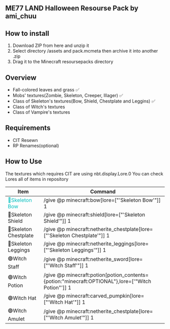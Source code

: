 ## ME77 LAND Halloween Resourse Pack by ami_chuu

## How to install
 1. Download ZIP from here and unzip it
 2. Select directory /assets and pack.mcmeta then archive it into another .zip
 4. Drag it to the Minecraft resoursepacks directory 

## Overview
  * Fall-colored leaves and grass ✅
  * Mobs' textures(Zombie, Skeleton, Creeper, Illager) ✅
  * Class of Skeleton's textures(Bow, Shield, Chestplate and Leggins) ✅
  * Class of Witch's textures
  * Class of Vampire's textures

## Requirements
  * CIT Resewn
  * RP Renames(optional)

## How to Use
  The textures which requires CIT are using nbt.display.Lore.0
  You can check Lores all of items in repository

  <table>
   <thead>
    <tr>
     <th>Item</th>
     <th>Command</th>
    </tr>
   </thead>
  <tbody>
   <tr>
    <td style="color:#00bebe">🔵Skeleton Bow</td>
    <td>/give @p minecraft:bow[lore=["'Skeleton Bow'"]] 1</td>
   </tr>
   <tr>
    <td style="color=#00bebe">🔵Skeleton Shield</td>
    <td>/give @p minecraft:shield[lore=["'Skeleton Shield'"]] 1</td>
   </tr>
   <tr>
    <td style="color=#00bebe">🔵Skeleton Chestplate</td>
    <td>/give @p minecraft:netherite_chestplate[lore=["'Skeleton Chestplate'"]] 1</td>
   </tr>
   <tr>
    <td style="color=#00bebe">🔵Skeleton Leggings</td>
    <td>/give @p minecraft:netherite_leggings[lore=["'Skeleton Leggings'"]] 1</td>
   </tr>
   <tr>
    <td style="color=#00bebe">🟣Witch Staff</td>
    <td>/give @p minecraft:netherite_sword[lore=["'Witch Staff'"]] 1</td>
   </tr>
   <tr>
    <td style="color=#00bebe">🟣Witch Potion</td>
    <td>/give @p minecraft:potion[potion_contents={potion:"minecraft:OPTIONAL"},lore=['"Witch Potion"']] 1</td>
   </tr>
   <tr>
    <td style="color=#00bebe">🟣Witch Hat</td>
    <td>/give @p minecraft:carved_pumpkin[lore=["'Witch Hat'"]] 1</td>
   </tr>
   <tr>
    <td style="color=#00bebe">🟣Witch Amulet</td>
    <td>/give @p minecraft:netherite_chestplate[lore=["'Witch Amulet'"]] 1</td>
   </tr>
  </tbody>
 </table>


